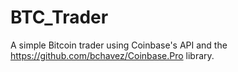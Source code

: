 # BTC_Trader

A simple Bitcoin trader using Coinbase's API and the https://github.com/bchavez/Coinbase.Pro library.
